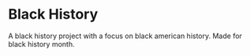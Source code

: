 # Black History

A black history project with a focus on black american history.  Made for black history month.
